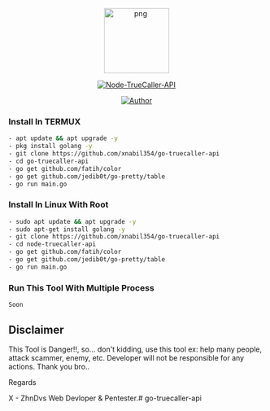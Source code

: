 <p align="center">
<img src="https://avatars.githubusercontent.com/xnabil354" alt="png" width="128" height="128"/>
</p>
<p align="center">
<a href="#"><img title="Node-TrueCaller-API" src="https://img.shields.io/badge/TrueCaller-API-green?colorA=%23ff0000&colorB=%23017e40&style=for-the-badge"></a>
</p>
<p align="center">
<a href="https://github.com/xnabil354"><img title="Author" src="https://img.shields.io/badge/Author-x nabil354-red.svg?style=for-the-badge&logo=github"></a>
</p>

### Install In TERMUX

```bash
- apt update && apt upgrade -y
- pkg install golang -y
- git clone https://github.com/xnabil354/go-truecaller-api
- cd go-truecaller-api
- go get github.com/fatih/color
- go get github.com/jedib0t/go-pretty/table
- go run main.go
```

### Install In Linux With Root

```bash
- sudo apt update && apt upgrade -y
- sudo apt-get install golang -y
- git clone https://github.com/xnabil354/go-truecaller-api
- cd node-truecaller-api
- go get github.com/fatih/color
- go get github.com/jedib0t/go-pretty/table
- go run main.go
```

### Run This Tool With Multiple Process
```
Soon

```

## Disclaimer

This Tool is Danger!!, so... don't kidding, use this tool ex: help many people, attack scammer, enemy, etc. Developer will not be responsible for any actions. Thank you bro..


Regards

X - ZhnDvs
Web Devloper & Pentester.# go-truecaller-api
